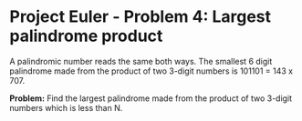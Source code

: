 # Project Euler - Problem 4: Largest palindrome product

A palindromic number reads the same both ways. The smallest 6 digit palindrome made from the product of two 3-digit numbers is 101101 = 143 x 707.

**Problem:** Find the largest palindrome made from the product of two 3-digit numbers which is less than N.

